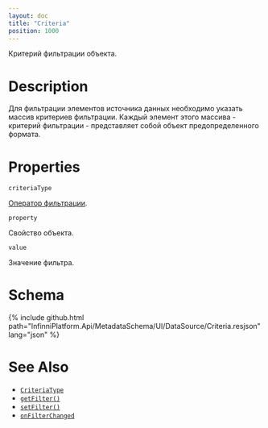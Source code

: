 ```yaml
---
layout: doc
title: "Criteria"
position: 1000
---
```


Критерий фильтрации объекта.

# Description

Для фильтрации элементов источника данных необходимо указать массив критериев фильтрации. Каждый
элемент этого массива - критерий фильтрации - представляет собой объект предопределенного формата.

# Properties

`criteriaType`

[Оператор фильтрации](../CriteriaType/).

`property`

Свойство объекта.

`value`

Значение фильтра.


# Schema

{% include github.html path="InfinniPlatform.Api/MetadataSchema/UI/DataSource/Criteria.resjson" lang="json" %}

# See Also

* [`CriteriaType`](../CriteriaType/)
* [`getFilter()`](../BaseDataSource.getFilter/)
* [`setFilter()`](../BaseDataSource.setFilter/)
* [`onFilterChanged`](../BaseDataSource.onFilterChanged/)
